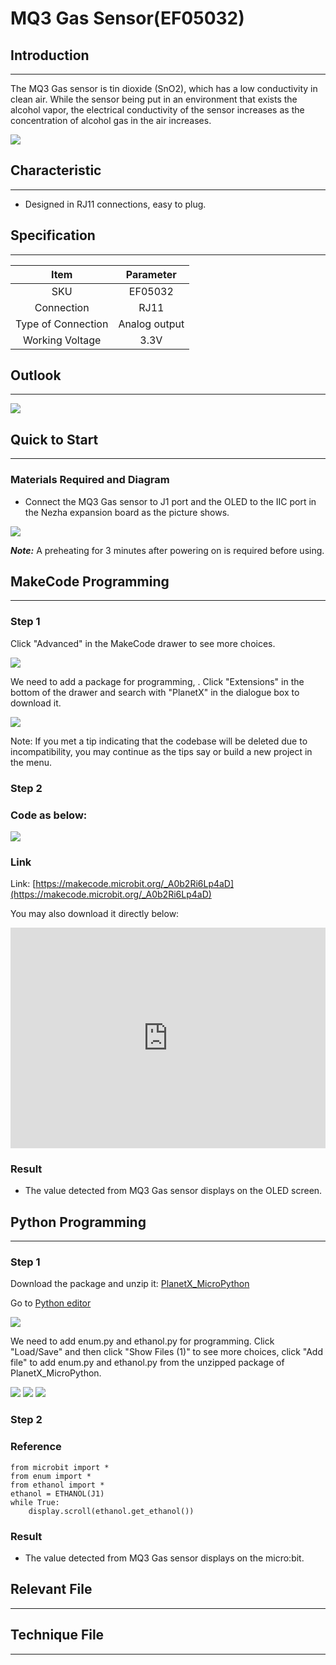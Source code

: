 # MQ3 Gas Sensor(EF05032)

## Introduction
---
The MQ3 Gas sensor is tin dioxide (SnO2), which has a low conductivity in clean air. While the sensor being put in an environment that exists the alcohol vapor, the electrical conductivity of the sensor increases as the concentration of alcohol gas in the air increases.

![](./images/05032_01.png)

## Characteristic
---

- Designed in RJ11 connections, easy to plug.

## Specification
---

Item | Parameter 
:-: | :-: 
SKU|EF05032
Connection|RJ11
Type of Connection|Analog output
Working Voltage|3.3V


## Outlook
---


![](./images/05032_02.png)

## Quick to Start
---

### Materials Required and Diagram

- Connect the MQ3 Gas sensor to J1 port and the OLED to the IIC port in the Nezha expansion board as the picture shows.


![](./images/05032_03.png)

***Note:*** A preheating for 3 minutes after powering on is required before using.

## MakeCode Programming
---

### Step 1

Click "Advanced" in the MakeCode drawer to see more choices.

![](./images/05001_04.png)

We need to add a package for programming, . Click "Extensions" in the bottom of the drawer and search with "PlanetX" in the dialogue box to download it. 

![](./images/05001_05.png)

Note: If you met a tip indicating that the codebase will be deleted due to incompatibility, you may continue as the tips say or build a new project in the menu. 

### Step 2

### Code as below:

![](./images/05032_06.png)


### Link
Link: [https://makecode.microbit.org/_A0b2Ri6Lp4aD](https://makecode.microbit.org/_A0b2Ri6Lp4aD)

You may also download it directly below:

<div style="position:relative;height:0;padding-bottom:70%;overflow:hidden;"><iframe style="position:absolute;top:0;left:0;width:100%;height:100%;" src="https://makecode.microbit.org/#pub:_A0b2Ri6Lp4aD" frameborder="0" sandbox="allow-popups allow-forms allow-scripts allow-same-origin"></iframe></div>  


### Result
- The value detected from MQ3 Gas sensor displays on the OLED screen.

## Python Programming 
---

### Step 1

Download the package and unzip it: [PlanetX_MicroPython](https://github.com/lionyhw/PlanetX_MicroPython/archive/master.zip)

Go to  [Python editor](https://python.microbit.org/v/2.0)

![](./images/05001_07.png)

We need to add enum.py and ethanol.py for programming. Click "Load/Save" and then click "Show Files (1)" to see more choices, click "Add file" to add enum.py and ethanol.py from the unzipped package of PlanetX_MicroPython. 

![](./images/05001_08.png)
![](./images/05001_09.png)
![](./images/05032_10.png)

### Step 2

### Reference

```
from microbit import *
from enum import *
from ethanol import *
ethanol = ETHANOL(J1)
while True:
    display.scroll(ethanol.get_ethanol())
```


### Result
- The value detected from MQ3 Gas sensor displays on the micro:bit.

## Relevant File
---

## Technique File
---
